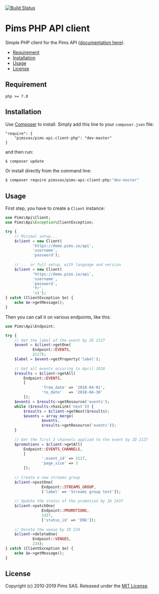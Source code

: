 
[![Build Status](https://travis-ci.org/pimssas/pims-api-client-php.svg?branch=master)](https://travis-ci.org/pimssas/pims-api-client-php)  
  
Pims PHP API client  
=========================  
  
Simple PHP client for the Pims API ([documentation here](http://api.pims.io)).  
  
* [Requirement](#requirement)    
* [Installation](#installation)
* [Usage](#usage)
* [License](#license)

Requirement
-----

```
php >= 7.0
```


Installation
-----

Use [Composer](https://getcomposer.org/) to install. Simply add this line to your `composer.json` file:
```
"require": {
	"pimssas/pims-api-client-php": "dev-master"
}
```
and then run:
```bash
$ composer update 
```

Or install directly from the command line:  
```bash
$ composer require pimssas/pims-api-client-php:"dev-master"
```


Usage
-----

First step, you have to create a `Client` instance:
```php
use Pims\Api\Client;
use Pims\Api\Exception\ClientException;

try {
    // Minimal setup...
    $client = new Client(
    		'https://demo.pims.io/api',
    		'username',
    		'password');
    
    // ... or full setup, with language and version
    $client = new Client(
    		'https://demo.pims.io/api',
    		'username',
    		'password',
    		'fr',
    		'v1');
} catch (ClientException $e) {
    echo $e->getMessage();
}
```

Then you can call it on various endpoints, like this:
```php
use Pims\Api\Endpoint;

try {
    // Get the label of the event by ID 2127
    $event = $client->getOne(
    		Endpoint::EVENTS,
    		2127);
    $label = $event->getProperty('label');
    
    // Get all events occuring in April 2018
    $results = $client->getAll(
    	Endpoint::EVENTS,
    	[
    	    	'from_date'	=> '2018-04-01',
    	    	'to_date' 	=> '2018-04-30'
    	]);
    $events = $results->getResource('events');
    while ($results->hasLink('next')) {
    	$results = $client->getNext($results);
        $events = array_merge(
        		$events,
        		$results->getResource('events'));
    }
    
    // Get the first 3 channels applied to the event by ID 2127
    $promotions = $client->getAll(
       	Endpoint::EVENTS_CHANNELS,
       	[
       	    	':event_id'	=> 2127, 
       	    	'page_size'	=> 3
       	]);
    
	// Create a new streams group
	$client->postOne(
         		Endpoint::STREAMS_GROUP,
           		['label' => 'Streams group test']);
           		
    // Update the status of the promotion by ID 2437
    $client->patchOne(
           		Endpoint::PROMOTIONS,
           		1437,
           		['status_id' => 'ENG']);
    
    // Delete the venue by ID 234
    $client->deleteOne(
     		Endpoint::VENUES,
       		234);
} catch (ClientException $e) {
    echo $e->getMessage();
}
```

License
-------

Copyright (c) 2010-2019 Pims SAS.
Released under the [MIT License](https://github.com/pimssas/pims-api-client-php/blob/master/LICENSE).